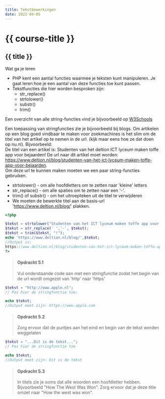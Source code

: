 ```yaml
---
title: Tekstbewerkingen
date: 2022-04-05
---
```


# {{ course-title }}

## {{ title }}
Wat ga je leren
* PHP kent een aantal functies waarmee je teksten kunt manipuleren. Je gaat leren hoe je een aantal van deze functies toe kunt passen.
* Tekstfuncties die hier worden besproken zijn:
  * str_replace()
  * strtolower()
  * substr()
  * trim()

Een overzicht van alle string-functies vind je bijvoorbeeld op [W3Schools](https://www.w3schools.com/php/php_ref_string.asp)

Een toepassing van stringfuncties zie je bijvoorbeeld bij blogs.
Om artikelen op een blog goed vindbaar te maken voor zoekmachines is het slim om de titel van het artikel op te nemen in de url. (kijk maar eens hoe ze dat doen op nu.nl).
Bijvoorbeeld:  
De titel van een artikel is: Studenten van het deltion ICT lyceum maken toffe app voor bejaarden!
De url naar dit artikel moet worden: 
https://www.deltion.nl/blog/studenten-van-het-ict-lyceum-maken-toffe-app-voor-bejaarden.  
Om deze url te kunnen maken moeten we een paar string-functies gebruiken.  
* strtolower() - om alle hoofdletters om te zetten naar 'kleine' letters
* str_replace() - om alle spaties om te zetten naar een '-'.
* trim() of substr() - om het uitroepteken uit de titel te verwijderen
* We moeten de bewerkte titel aan de basis-url 'https://www.deltion.nl/blog/' plakken.

```php
<?php

$tekst = strtolower("Studenten van het ICT lyceum maken toffe app voor bejaarden!");
$tekst = str_replace(' ','-', $tekst);
$tekst = trim($tekst, "!");
echo 'https://www.deltion.nl/blog/',$tekst;
//Output is: 
https://www.deltion.nl/blog/studenten-van-het-ict-lyceum-maken-toffe-app-voor-bejaarden
?>
```
> #### Opdracht 5.1
> Vul onderstaande code aan met een stringfunctie zodat het begin van de url wordt omgezet van 'http' naar 'https'

````php
$tekst = "http://www.apple.nl";
// Pas hier de stringfunctie toe;

echo $tekst;
//Output moet zijn: https://www.apple.com
````

> #### Opdracht 5.2
> Zorg ervoor dat de puntjes aan het eind en begin van de tekst worden weggelaten

````php
$tekst = "...Dit is de tekst...";
// Pas hier de stringfunctie toe

echo $tekst;
//Output moet zijn: Dit is de tekst
````
> #### Opdracht 5.3
> In  titels zie je soms dat alle woorden een hoofdletter hebben.
> Bijvoorbeeld "How The West Was Won".
> Zorg ervoor dat je deze title omzet naar "How the west was won".